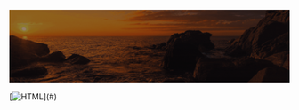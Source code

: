 ![Animação de Digitação](media/Cabeçalho.gif)

[![HTML](https://img.shields.io/badge/style=for-the-badge&logo=html5&logoColor=FF0000&color=rgba(255,0,0,0.1))](#)
























